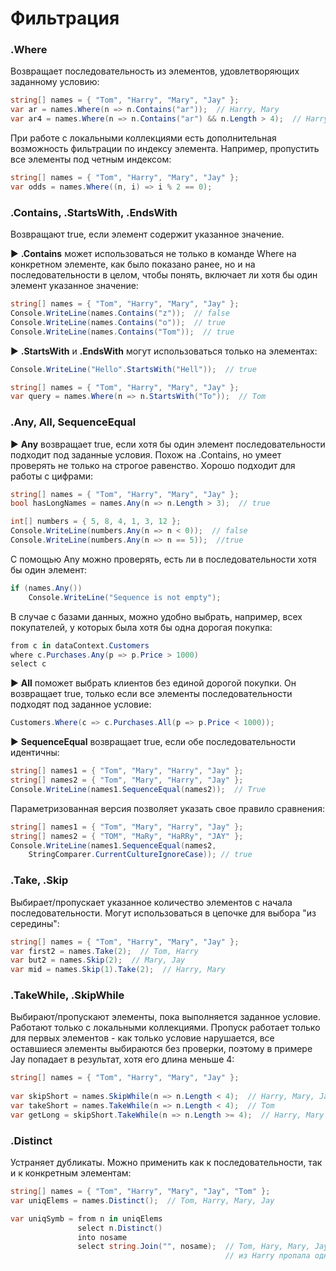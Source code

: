 # Фильтрация

### .Where

Возвращает последовательность из элементов, удовлетворяющих заданному условию:

```c#
string[] names = { "Tom", "Harry", "Mary", "Jay" };
var ar = names.Where(n => n.Contains("ar"));  // Harry, Mary
var ar4 = names.Where(n => n.Contains("ar") && n.Length > 4);  // Harry
```

При работе с локальными коллекциями есть дополнительная возможность фильтрации по индексу элемента. Например, пропустить все элементы под четным индексом:

```c#
string[] names = { "Tom", "Harry", "Mary", "Jay" };
var odds = names.Where((n, i) => i % 2 == 0);
```

### .Contains, .StartsWith, .EndsWith

Возвращают true, если элемент содержит указанное значение. 

► **.Contains** может использоваться не только в команде Where на конкретном элементе, как было показано ранее, но и на последовательности в целом, чтобы понять, включает ли хотя бы один элемент указанное значение:

```c#
string[] names = { "Tom", "Harry", "Mary", "Jay" };
Console.WriteLine(names.Contains("z"));  // false
Console.WriteLine(names.Contains("o"));  // true
Console.WriteLine(names.Contains("Tom"));  // true
```

► **.StartsWith** и **.EndsWith** могут использоваться только на элементах:

```c#
Console.WriteLine("Hello".StartsWith("Hell"));  // true

string[] names = { "Tom", "Harry", "Mary", "Jay" };
var query = names.Where(n => n.StartsWith("To"));  // Tom
```

### .Any, All, SequenceEqual

► **Any** возвращает true, если хотя бы один элемент последовательности подходит под заданные условия. Похож на .Contains, но умеет проверять не только на строгое равенство. Хорошо подходит для работы с цифрами:

```c#
string[] names = { "Tom", "Harry", "Mary", "Jay" };
bool hasLongNames = names.Any(n => n.Length > 3);  // true

int[] numbers = { 5, 8, 4, 1, 3, 12 };
Console.WriteLine(numbers.Any(n => n < 0));  // false
Console.WriteLine(numbers.Any(n => n == 5));  //true
```

С помощью Any можно проверять, есть ли в последовательности хотя бы один элемент:

```c#
if (names.Any())
    Console.WriteLine("Sequence is not empty");
```

В случае с базами данных, можно удобно выбрать, например, всех покупателей, у которых была хотя бы одна дорогая покупка:

```c#
from c in dataContext.Customers
where c.Purchases.Any(p => p.Price > 1000)
select c
```

► **All** поможет выбрать клиентов без единой дорогой покупки. Он возвращает true, только если все элементы последовательности подходят под заданное условие:

```c#
Customers.Where(c => c.Purchases.All(p => p.Price < 1000));
```

► **SequenceEqual** возвращает true, если обе последовательности идентичны:

```c#
string[] names1 = { "Tom", "Mary", "Harry", "Jay" };
string[] names2 = { "Tom", "Mary", "Harry", "Jay" };
Console.WriteLine(names1.SequenceEqual(names2));  // True
```

Параметризованная версия позволяет указать свое правило сравнения:

```c#
string[] names1 = { "Tom", "Mary", "Harry", "Jay" };
string[] names2 = { "TOM", "MaRy", "HaRRy", "JAY" };
Console.WriteLine(names1.SequenceEqual(names2, 
    StringComparer.CurrentCultureIgnoreCase)); // true
```

### .Take, .Skip

Выбирает/пропускает указанное количество элементов с начала последовательности. Могут использоваться в цепочке для выбора "из середины":

```c#
string[] names = { "Tom", "Harry", "Mary", "Jay" };
var first2 = names.Take(2);  // Tom, Harry
var but2 = names.Skip(2);  // Mary, Jay
var mid = names.Skip(1).Take(2);  // Harry, Mary
```

### .TakeWhile, .SkipWhile

Выбирают/пропускают элементы, пока выполняется заданное условие. Работают только с локальными коллекциями. Пропуск работает только для первых элементов - как только условие нарушается, все оставшиеся элементы выбираются без проверки, поэтому в примере Jay попадает в результат, хотя его длина меньше 4:

```c#
string[] names = { "Tom", "Harry", "Mary", "Jay" };
            
var skipShort = names.SkipWhile(n => n.Length < 4);  // Harry, Mary, Jay
var takeShort = names.TakeWhile(n => n.Length < 4);  // Tom
var getLong = skipShort.TakeWhile(n => n.Length >= 4);  // Harry, Mary
```

### .Distinct

Устраняет дубликаты. Можно применить как к последовательности, так и к конкретным элементам:

```c#
string[] names = { "Tom", "Harry", "Mary", "Jay", "Tom" };
var uniqElems = names.Distinct();  // Tom, Harry, Mary, Jay

var uniqSymb = from n in uniqElems
               select n.Distinct()
               into nosame
               select string.Join("", nosame);  // Tom, Hary, Mary, Jay
                                                // из Harry пропала одна r
```

##